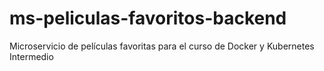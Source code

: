 # ms-peliculas-favoritos-backend
Microservicio de películas favoritas para el curso de Docker y Kubernetes Intermedio
